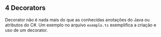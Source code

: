 ## 4 Decorators

Decorator não é nada mais do que as conhecidas anotações do Java ou atributos do C#. Um exemplo no arquivo ``exemplo.ts`` exemplifica a criação e uso de um decorator.